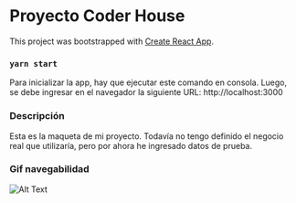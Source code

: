 # Proyecto Coder House

This project was bootstrapped with [Create React App](https://github.com/facebook/create-react-app).

### `yarn start`

Para inicializar la app, hay que ejecutar este comando en consola. Luego, se debe ingresar en el navegador la siguiente URL: http://localhost:3000

### Descripción

Esta es la maqueta de mi proyecto. Todavía no tengo definido el negocio real que utilizaría, pero por ahora he ingresado datos de prueba.

### Gif navegabilidad

![Alt Text](https://media.giphy.com/media/5j926mWP86hU8IgAVM/giphy.gif)
